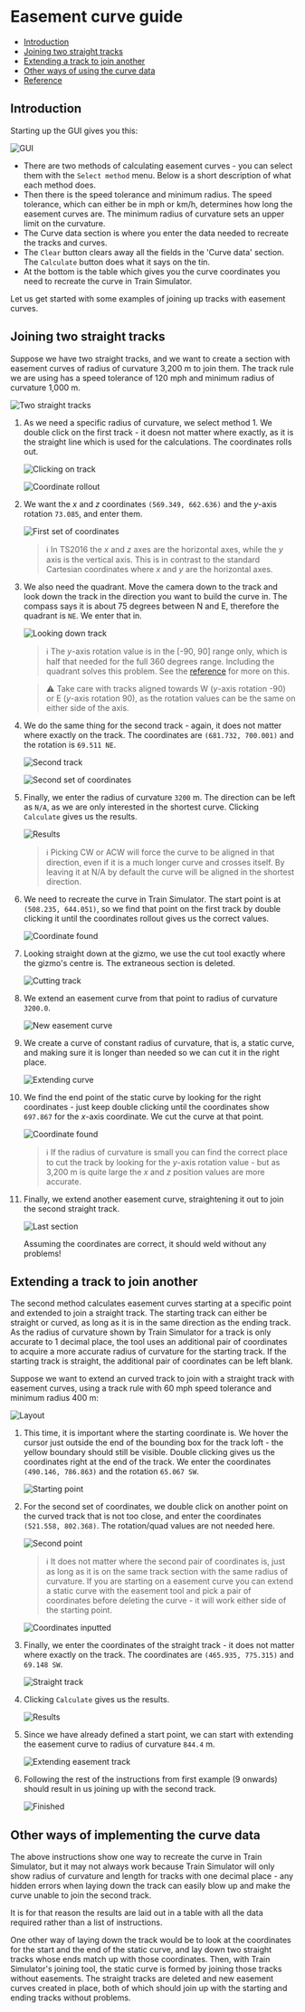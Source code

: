 # Easement curve guide

- [Introduction][1]
- [Joining two straight tracks][2]
- [Extending a track to join another][3]
- [Other ways of using the curve data][4]
- [Reference](reference.md)

## Introduction
[1]: #introduction

Starting up the GUI gives you this:

![GUI](images/gui.jpg)

- There are two methods of calculating easement curves - you can select them with the `Select method` menu. Below is a short description of what each method does.
- Then there is the speed tolerance and minimum radius. The speed tolerance, which can either be in mph or km/h, determines how long the easement curves are. The minimum radius of curvature sets an upper limit on the curvature.
- The Curve data section is where you enter the data needed to recreate the tracks and curves.
- The `Clear` button clears away all the fields in the 'Curve data' section. The `Calculate` button does what it says on the tin.
- At the bottom is the table which gives you the curve coordinates you need to recreate the curve in Train Simulator.

Let us get started with some examples of joining up tracks with easement curves.

## Joining two straight tracks
[2]: #joining-two-straight-tracks

Suppose we have two straight tracks, and we want to create a section with easement curves of radius of curvature 3,200 m to join them. The track rule we are using has a speed tolerance of 120 mph and minimum radius of curvature 1,000 m.

![Two straight tracks](images/ig01.jpg)

1. As we need a specific radius of curvature, we select method 1. We double click on the first track - it doesn not matter where exactly, as it is the straight line which is used for the calculations. The coordinates rolls out.

   ![Clicking on track](images/ig02_1.jpg)

   ![Coordinate rollout](images/ig02_2.jpg)

2. We want the *x* and *z* coordinates `(569.349, 662.636)` and the *y*-axis rotation `73.085`, and enter them.

   ![First set of coordinates](images/gui01.jpg)

   > :information_source: In TS2016 the *x* and *z* axes are the horizontal axes, while the *y* axis is the vertical axis. This is in contrast to the standard Cartesian coordinates where *x* and *y* are the horizontal axes.

3. We also need the quadrant. Move the camera down to the track and look down the track in the direction you want to build the curve in. The compass says it is about 75 degrees between N and E, therefore the quadrant is `NE`. We enter that in.

   ![Looking down track](images/ig03.jpg)

   > :information_source: The *y*-axis rotation value is in the [-90, 90] range only, which is half that needed for the full 360 degrees range. Including the quadrant solves this problem. See the [reference](reference.md) for more on this.

   > :warning: Take care with tracks aligned towards W (*y*-axis rotation -90) or E (*y*-axis rotation 90), as the rotation values can be the same on either side of the axis.

4. We do the same thing for the second track - again, it does not matter where exactly on the track. The coordinates are `(681.732, 700.001)` and the rotation is `69.511 NE`.

   ![Second track](images/ig04.jpg)

   ![Second set of coordinates](images/gui02.jpg)

5. Finally, we enter the radius of curvature `3200` m. The direction can be left as `N/A`, as we are only interested in the shortest curve. Clicking `Calculate` gives us the results.

   ![Results](images/gui03.jpg)

   > :information_source: Picking CW or ACW will force the curve to be aligned in that direction, even if it is a much longer curve and crosses itself. By leaving it at N/A by default the curve will be aligned in the shortest direction.

6. We need to recreate the curve in Train Simulator. The start point is at `(508.235, 644.051)`, so we find that point on the first track by double clicking it until the coordinates rollout gives us the correct values.

   ![Coordinate found](images/ig05.jpg)

7. Looking straight down at the gizmo, we use the cut tool exactly where the gizmo's centre is. The extraneous section is deleted.

   ![Cutting track](images/ig06.jpg)

8. We extend an easement curve from that point to radius of curvature `3200.0`.

   ![New easement curve](images/ig07.jpg)

9. We create a curve of constant radius of curvature, that is, a static curve, and making sure it is longer than needed so we can cut it in the right place.

   ![Extending curve](images/ig08.jpg)

10. We find the end point of the static curve by looking for the right coordinates - just keep double clicking until the coordinates show `697.867` for the *x*-axis coordinate. We cut the curve at that point.

    ![Coordinate found](images/ig09.jpg)

    > :information_source: If the radius of curvature is small you can find the correct place to cut the track by looking for the  *y*-axis rotation value - but as 3,200 m is quite large the *x* and *z* position values are more accurate.

11. Finally, we extend another easement curve, straightening it out to join the second straight track.

    ![Last section](images/ig10.jpg)

    Assuming the coordinates are correct, it should weld without any problems!

## Extending a track to join another
[3]: #extending-a-straight-track

The second method calculates easement curves starting at a specific point and extended to join a straight track. The starting track can either be straight or curved, as long as it is in the same direction as the ending track. As the radius of curvature shown by Train Simulator for a track is only accurate to 1 decimal place, the tool uses an additional pair of coordinates to acquire a more accurate radius of curvature for the starting track. If the starting track is straight, the additional pair of coordinates can be left blank.

Suppose we want to extend an curved track to join with a straight track with easement curves, using a track rule with 60 mph speed tolerance and minimum radius 400 m:

![Layout](images/ig21.jpg)

1. This time, it is important where the starting coordinate is. We hover the cursor just outside the end of the bounding box for the track loft - the yellow boundary should still be visible. Double clicking gives us the coordinates right at the end of the track. We enter the coordinates `(490.146, 786.863)` and the rotation `65.067 SW`.

   ![Starting point](images/ig22.jpg)

2. For the second set of coordinates, we double click on another point on the curved track that is not too close, and enter the coordinates `(521.558, 802.368)`. The rotation/quad values are not needed here.

   ![Second point](images/ig23.jpg)

   > :information_source: It does not matter where the second pair of coordinates is, just as long as it is on the same track section with the same radius of curvature. If you are starting on a easement curve you can extend a static curve with the easement tool and pick a pair of coordinates before deleting the curve - it will work either side of the starting point.

   ![Coordinates inputted](images/gui11.jpg)

3. Finally, we enter the coordinates of the straight track - it does not matter where exactly on the track. The coordinates are `(465.935, 775.315)` and `69.148 SW`.

   ![Straight track](images/ig24.jpg)

4. Clicking `Calculate` gives us the results.

   ![Results](images/gui12.jpg)

5. Since we have already defined a start point, we can start with extending the easement curve to radius of curvature `844.4` m.

   ![Extending easement track](images/ig25.jpg)

6. Following the rest of the instructions from first example (9 onwards) should result in us joining up with the second track.

   ![Finished](images/ig26.jpg)

## Other ways of implementing the curve data
[4]: #other-ways-of-implementing-the-curve-data

The above instructions show one way to recreate the curve in Train Simulator, but it may not always work because Train Simulator will only show radius of curvature and length for tracks with one decimal place - any hidden errors when laying down the track can easily blow up and make the curve unable to join the second track.

It is for that reason the results are laid out in a table with all the data required rather than a list of instructions.

One other way of laying down the track would be to look at the coordinates for the start and the end of the static curve, and lay down two straight tracks whose ends match up with those coordinates. Then, with Train Simulator's joining tool, the static curve is formed by joining those tracks without easements. The straight tracks are deleted and new easement curves created in place, both of which should join up with the starting and ending tracks without problems.
